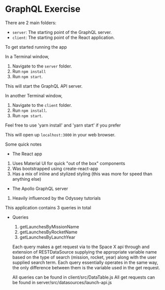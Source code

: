 # GraphQL Exercise

There are 2 main folders:

- `server`: The starting point of the GraphQL server.
- `client`: The starting point of the React application.

To get started running the app

In a Terminal window,

1. Navigate to the `server` folder.
1. Run `npm install`
1. Run `npm start`.

This will start the GraphQL API server.

In another Terminal window,

1. Navigate to the `client` folder.
1. Run `npm install`.
1. Run `npm start`.

Feel free to use 'yarn install' and 'yarn start' if you prefer

This will open up `localhost:3000` in your web browser.

Some quick notes

- The React app 
1. Uses Material UI for quick "out of the box" components
2. Was bootstrapped using create-react-app
3. Has a mix of inline and stylized styling (this was more for speed than anything else)

- The Apollo GraphQL server 
1. Heavily influenced by the Odyssey tutorials

This application contains 3 queries in total
  - Queries
    1. getLaunchesByMissionName
    2. getLaunchesByRocketName
    3. getLaunchesByLaunchYear

    Each query makes a get request via to the Space X api through and extension of RESTDataSource supplying the appropriate variable name based on the type of search (mission, rocket, year) along with the user supplied search term. Each query essentially
    operates in the same way, the only difference between them is the variable used in the get request. 

    All queries can be found in client/src/DataTable.js
    All get requests can be found in server/src/datasources/launch-api.js
   